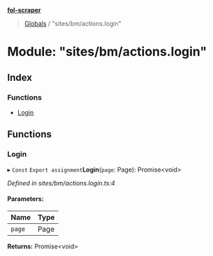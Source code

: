 **[fol-scraper](../README.md)**

> [Globals](../globals.md) / "sites/bm/actions.login"

# Module: "sites/bm/actions.login"

## Index

### Functions

* [Login](_sites_bm_actions_login_.md#login)

## Functions

### Login

▸ `Const` `Export assignment`**Login**(`page`: Page): Promise\<void>

*Defined in sites/bm/actions.login.ts:4*

#### Parameters:

Name | Type |
------ | ------ |
`page` | Page |

**Returns:** Promise\<void>
